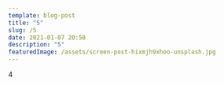 ```yaml
---
template: blog-post
title: "5"
slug: /5
date: 2021-01-07 20:50
description: "5"
featuredImage: /assets/screen-post-hixmjh9xhoo-unsplash.jpg
---
```

4
